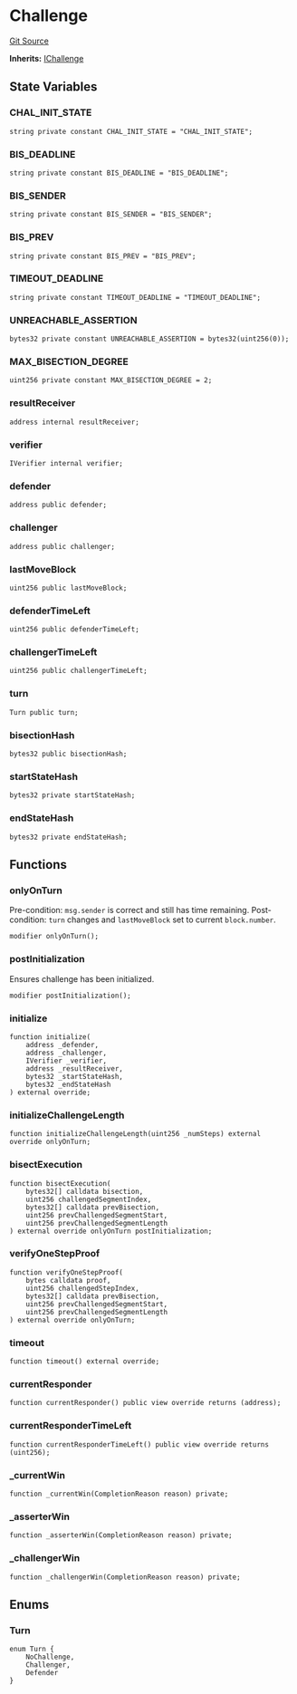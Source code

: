 # Challenge
[Git Source](https://github.com/SpecularL2/specular/blob/c54213cfb14aca9d44e839341f672dd978834f68/src/challenge/Challenge.sol)

**Inherits:**
[IChallenge](/src/challenge/IChallenge.sol/contract.IChallenge.md)


## State Variables
### CHAL_INIT_STATE

```solidity
string private constant CHAL_INIT_STATE = "CHAL_INIT_STATE";
```


### BIS_DEADLINE

```solidity
string private constant BIS_DEADLINE = "BIS_DEADLINE";
```


### BIS_SENDER

```solidity
string private constant BIS_SENDER = "BIS_SENDER";
```


### BIS_PREV

```solidity
string private constant BIS_PREV = "BIS_PREV";
```


### TIMEOUT_DEADLINE

```solidity
string private constant TIMEOUT_DEADLINE = "TIMEOUT_DEADLINE";
```


### UNREACHABLE_ASSERTION

```solidity
bytes32 private constant UNREACHABLE_ASSERTION = bytes32(uint256(0));
```


### MAX_BISECTION_DEGREE

```solidity
uint256 private constant MAX_BISECTION_DEGREE = 2;
```


### resultReceiver

```solidity
address internal resultReceiver;
```


### verifier

```solidity
IVerifier internal verifier;
```


### defender

```solidity
address public defender;
```


### challenger

```solidity
address public challenger;
```


### lastMoveBlock

```solidity
uint256 public lastMoveBlock;
```


### defenderTimeLeft

```solidity
uint256 public defenderTimeLeft;
```


### challengerTimeLeft

```solidity
uint256 public challengerTimeLeft;
```


### turn

```solidity
Turn public turn;
```


### bisectionHash

```solidity
bytes32 public bisectionHash;
```


### startStateHash

```solidity
bytes32 private startStateHash;
```


### endStateHash

```solidity
bytes32 private endStateHash;
```


## Functions
### onlyOnTurn

Pre-condition: `msg.sender` is correct and still has time remaining.
Post-condition: `turn` changes and `lastMoveBlock` set to current `block.number`.


```solidity
modifier onlyOnTurn();
```

### postInitialization

Ensures challenge has been initialized.


```solidity
modifier postInitialization();
```

### initialize


```solidity
function initialize(
    address _defender,
    address _challenger,
    IVerifier _verifier,
    address _resultReceiver,
    bytes32 _startStateHash,
    bytes32 _endStateHash
) external override;
```

### initializeChallengeLength


```solidity
function initializeChallengeLength(uint256 _numSteps) external override onlyOnTurn;
```

### bisectExecution


```solidity
function bisectExecution(
    bytes32[] calldata bisection,
    uint256 challengedSegmentIndex,
    bytes32[] calldata prevBisection,
    uint256 prevChallengedSegmentStart,
    uint256 prevChallengedSegmentLength
) external override onlyOnTurn postInitialization;
```

### verifyOneStepProof


```solidity
function verifyOneStepProof(
    bytes calldata proof,
    uint256 challengedStepIndex,
    bytes32[] calldata prevBisection,
    uint256 prevChallengedSegmentStart,
    uint256 prevChallengedSegmentLength
) external override onlyOnTurn;
```

### timeout


```solidity
function timeout() external override;
```

### currentResponder


```solidity
function currentResponder() public view override returns (address);
```

### currentResponderTimeLeft


```solidity
function currentResponderTimeLeft() public view override returns (uint256);
```

### _currentWin


```solidity
function _currentWin(CompletionReason reason) private;
```

### _asserterWin


```solidity
function _asserterWin(CompletionReason reason) private;
```

### _challengerWin


```solidity
function _challengerWin(CompletionReason reason) private;
```

## Enums
### Turn

```solidity
enum Turn {
    NoChallenge,
    Challenger,
    Defender
}
```

